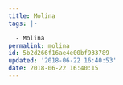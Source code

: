 ```yaml
---
title: Molina
tags: |-

  - Molina
permalink: molina
id: 5b2d266f16ae4e00bf933789
updated: '2018-06-22 16:40:53'
date: 2018-06-22 16:40:15
---
```

